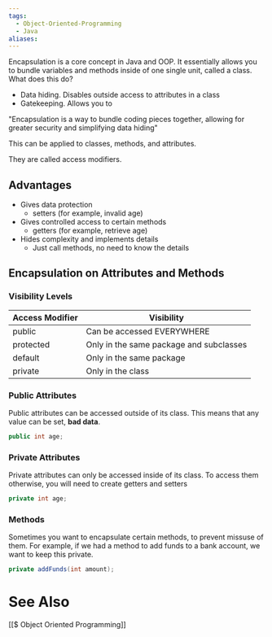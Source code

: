 ```yaml
---
tags:
  - Object-Oriented-Programming
  - Java
aliases:
---
```

Encapsulation is a core concept in Java and OOP. It essentially allows you to bundle variables and methods inside of one single unit, called a class. 
What does this do?
- Data hiding. Disables outside access to attributes in a class
- Gatekeeping. Allows you to 


"Encapsulation is a way to bundle coding pieces together, allowing for greater security and simplifying data hiding"

This can be applied to classes, methods, and attributes.

They are called access modifiers.

## Advantages
- Gives data protection
	- setters (for example, invalid age)
- Gives controlled access to certain methods
	- getters (for example, retrieve age)
- Hides complexity and implements details
	- Just call methods, no need to know the details
## Encapsulation on Attributes and Methods
### Visibility Levels

| Access Modifier | Visibility                              |
| --------------- | --------------------------------------- |
| public          | Can be accessed EVERYWHERE              |
| protected       | Only in the same package and subclasses |
| default         | Only in the same package                |
| private         | Only in the class                       |

### Public Attributes
Public attributes can be accessed outside of its class. This means that any value can be set, **bad data**.
```java showlinenumbers
public int age;
```

### Private Attributes
Private attributes can only be accessed inside of its class.
To access them otherwise, you will need to create getters and setters
```java showlinenumbers
private int age;
```


### Methods
Sometimes you want to encapsulate certain methods, to prevent missuse of them. 
For example, if we had a method to add funds to a bank account, we want to keep this private.

```java showlinenumbers
private addFunds(int amount);
```


# See Also
[[$ Object Oriented Programming]]
